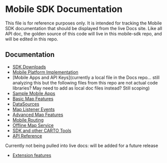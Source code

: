 # Mobile SDK Documentation

This file is for reference purposes only. It is intended for tracking the Mobile SDK documentation that should be displayed from the live Docs site. Like all API doc, the golden source of this code will live in this mobile-sdk repo, and will be edited in this repo.

## Documentation

* [SDK Downloads](sdk_downloads.md)
* [Mobile Platform Implementation](mobile_platform_implementation.md)
* [Mobile Apps and API Keys](currently a local file in the Docs repo... still analyzing this but the following files from this repo are not actual code libraries? May need to add as local doc files instead? Still scoping)
* [Sample Mobile Apps](sampleapps.md)
* [Basic Map Features](basic_features.md)
* [DataSources](datasources.md)
* [Map Listener Events](listener_events.md)
* [Advanced Map Features](advanced.md)
* [Mobile Routing](routing.md)
* [Offline Map Service](offline_map_service.md)
* [SDK and other CARTO Tools](sdk_with_carto.md)
* [API Reference](api_reference.md)
 
Currently not being pulled into live docs: will be added for a future release

* [Extension features](proextensions.md)
